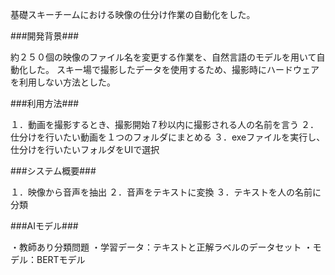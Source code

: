 基礎スキーチームにおける映像の仕分け作業の自動化をした。


###開発背景###

約２５０個の映像のファイル名を変更する作業を、自然言語のモデルを用いて自動化した。
スキー場で撮影したデータを使用するため、撮影時にハードウェアを利用しない方法とした。

###利用方法###

１．動画を撮影するとき、撮影開始７秒以内に撮影される人の名前を言う
２．仕分けを行いたい動画を１つのフォルダにまとめる
３．exeファイルを実行し、仕分けを行いたいフォルダをUIで選択

###システム概要###

１．映像から音声を抽出
２．音声をテキストに変換
３．テキストを人の名前に分類

###AIモデル###

・教師あり分類問題
・学習データ：テキストと正解ラベルのデータセット
・モデル：BERTモデル
